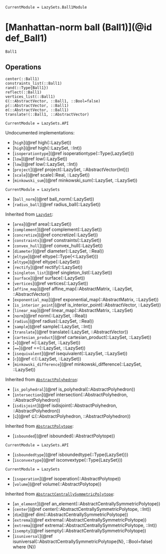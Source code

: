 ```@meta
CurrentModule = LazySets.Ball1Module
```

# [Manhattan-norm ball (Ball1)](@id def_Ball1)

```@docs
Ball1
```

## Operations

```@docs
center(::Ball1)
constraints_list(::Ball1)
rand(::Type{Ball1})
reflect(::Ball1)
vertices_list(::Ball1)
∈(::AbstractVector, ::Ball1, ::Bool=false)
ρ(::AbstractVector, ::Ball1)
σ(::AbstractVector, ::Ball1)
translate!(::Ball1, ::AbstractVector)
```

```@meta
CurrentModule = LazySets.API
```

Undocumented implementations:
* [`high`](@ref high(::LazySet))
* [`high`](@ref high(::LazySet, ::Int))
* [`isoperationtype`](@ref isoperationtype(::Type{LazySet}))
* [`low`](@ref low(::LazySet))
* [`low`](@ref low(::LazySet, ::Int))
* [`project`](@ref project(::LazySet, ::AbstractVector{Int}))
* [`scale`](@ref scale(::Real, ::LazySet))
* [`minkowski_sum`](@ref minkowski_sum(::LazySet, ::LazySet))
```@meta
CurrentModule = LazySets
```
* [`ball_norm`](@ref ball_norm(::LazySet))
* [`radius_ball`](@ref radius_ball(::LazySet))

Inherited from [`LazySet`](@ref):
* [`area`](@ref area(::LazySet))
* [`complement`](@ref complement(::LazySet))
* [`concretize`](@ref concretize(::LazySet))
* [`constraints`](@ref constraints(::LazySet))
* [`convex_hull`](@ref convex_hull(::LazySet))
* [`diameter`](@ref diameter(::LazySet, ::Real))
* [`eltype`](@ref eltype(::Type{<:LazySet}))
* [`eltype`](@ref eltype(::LazySet))
* [`rectify`](@ref rectify(::LazySet))
* [`singleton_list`](@ref singleton_list(::LazySet))
* [`surface`](@ref surface(::LazySet))
* [`vertices`](@ref vertices(::LazySet))
* [`affine_map`](@ref affine_map(::AbstractMatrix, ::LazySet, ::AbstractVector))
* [`exponential_map`](@ref exponential_map(::AbstractMatrix, ::LazySet))
* [`is_interior_point`](@ref is_interior_point(::AbstractVector, ::LazySet))
* [`linear_map`](@ref linear_map(::AbstractMatrix, ::LazySet)
* [`norm`](@ref norm(::LazySet, ::Real))
* [`radius`](@ref radius(::LazySet, ::Real))
* [`sample`](@ref sample(::LazySet, ::Int))
* [`translate`](@ref translate(::LazySet, ::AbstractVector))
* [`cartesian_product`](@ref cartesian_product(::LazySet, ::LazySet))
* [`≈`](@ref ≈(::LazySet, ::LazySet))
* [`==`](@ref ==(::LazySet, ::LazySet))
* [`isequivalent`](@ref isequivalent(::LazySet, ::LazySet))
* [`⊂`](@ref ⊂(::LazySet, ::LazySet))
* [`minkowski_difference`](@ref minkowski_difference(::LazySet, ::LazySet))

Inherited from [`AbstractPolyhedron`](@ref):
* [`is_polyhedral`](@ref is_polyhedral(::AbstractPolyhedron))
* [`intersection`](@ref intersection(::AbstractPolyhedron, ::AbstractPolyhedron))
* [`isdisjoint`](@ref isdisjoint(::AbstractPolyhedron, ::AbstractPolyhedron))
* [`⊆`](@ref ⊆(::AbstractPolyhedron, ::AbstractPolyhedron))

Inherited from [`AbstractPolytope`](@ref):
* [`isbounded`](@ref isbounded(::AbstractPolytope))
```@meta
CurrentModule = LazySets.API
```
* [`isboundedtype`](@ref isboundedtype(::Type{LazySet}))
* [`isconvextype`](@ref isconvextype(::Type{LazySet}))
```@meta
CurrentModule = LazySets
```
* [`isoperation`](@ref isoperation(::AbstractPolytope))
* [`volume`](@ref volume(::AbstractPolytope))

Inherited from [`AbstractCentrallySymmetricPolytope`](@ref):
* [`an_element`](@ref an_element(::AbstractCentrallySymmetricPolytope))
* [`center`](@ref center(::AbstractCentrallySymmetricPolytope, ::Int))
* [`dim`](@ref dim(::AbstractCentrallySymmetricPolytope))
* [`extrema`](@ref extrema(::AbstractCentrallySymmetricPolytope))
* [`extrema`](@ref extrema(::AbstractCentrallySymmetricPolytope, ::Int))
* [`isempty`](@ref isempty(::AbstractCentrallySymmetricPolytope))
* [`isuniversal`](@ref isuniversal(::AbstractCentrallySymmetricPolytope{N}, ::Bool=false) where {N})
